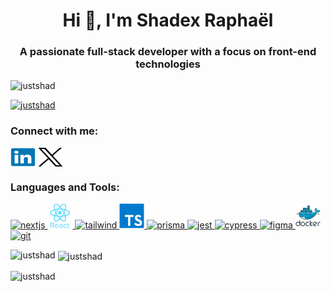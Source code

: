 <h1 align="center">Hi 👋, I'm Shadex Raphaël</h1>
<h3 align="center">A passionate full-stack developer with a focus on front-end technologies</h3>

<p align="left"> <img src="https://komarev.com/ghpvc/?username=justshad&label=Profile%20views&color=0e75b6&style=flat" alt="justshad" /> </p>

<p align="left"> <a href="https://github.com/ryo-ma/github-profile-trophy"><img src="https://github-profile-trophy.vercel.app/?username=justshad" alt="justshad" /></a> </p>

<h3 align="left">Connect with me:</h3>
<p align="left">
<a href="https://linkedin.com/in/link-to-your-linkedin" target="blank"><img align="center" src="https://raw.githubusercontent.com/devicons/devicon/master/icons/linkedin/linkedin-original.svg" alt="link-to-your-linkedin" height="30" width="40" /></a>
<a href="https://twitter.com/your_twitter_handle" target="blank"><img align="center" src="https://raw.githubusercontent.com/devicons/devicon/master/icons/twitter/twitter-original.svg" alt="your_twitter_handle" height="30" width="40" /></a>
</p>

<h3 align="left">Languages and Tools:</h3>
<p align="left">
<a href="https://nextjs.org/" target="_blank" rel="noreferrer"> <img src="https://cdn.worldvectorlogo.com/logos/nextjs-2.svg" alt="nextjs" width="40" height="40"/> </a>
<a href="https://reactjs.org/" target="_blank" rel="noreferrer"> <img src="https://raw.githubusercontent.com/devicons/devicon/master/icons/react/react-original-wordmark.svg" alt="react" width="40" height="40"/> </a>
<a href="https://tailwindcss.com/" target="_blank" rel="noreferrer"> <img src="https://www.vectorlogo.zone/logos/tailwindcss/tailwindcss-icon.svg" alt="tailwind" width="40" height="40"/> </a>
<a href="https://www.typescriptlang.org/" target="_blank" rel="noreferrer"> <img src="https://raw.githubusercontent.com/devicons/devicon/master/icons/typescript/typescript-original.svg" alt="typescript" width="40" height="40"/> </a>
<a href="https://prisma.io/" target="_blank" rel="noreferrer"> <img src="https://img.icons8.com/color/452/prisma.png" alt="prisma" width="40" height="40"/> </a>
<a href="https://jestjs.io" target="_blank" rel="noreferrer"> <img src="https://www.vectorlogo.zone/logos/jestjsio/jestjsio-icon.svg" alt="jest" width="40" height="40"/> </a>
<a href="https://www.cypress.io" target="_blank" rel="noreferrer"> <img src="https://raw.githubusercontent.com/simple-icons/simple-icons/6e46ec1fc23b60c8fd0d2f2ff46db82e16dbd75f/icons/cypress.svg" alt="cypress" width="40" height="40"/> </a>
<a href="https://figma.com/" target="_blank" rel="noreferrer"> <img src="https://www.vectorlogo.zone/logos/figma/figma-icon.svg" alt="figma" width="40" height="40"/> </a>
<a href="https://www.docker.com/" target="_blank" rel="noreferrer"> <img src="https://raw.githubusercontent.com/devicons/devicon/master/icons/docker/docker-original-wordmark.svg" alt="docker" width="40" height="40"/> </a>
<a href="https://git-scm.com/" target="_blank" rel="noreferrer"> <img src="https://www.vectorlogo.zone/logos/git-scm/git-scm-icon.svg" alt="git" width="40" height="40"/> </a>
</p>

<p><img align="left" src="https://github-readme-stats.vercel.app/api/top-langs?username=justshad&show_icons=true&locale=en&layout=compact" alt="justshad" /></p>

<p>&nbsp;<img align="center" src="https://github-readme-stats.vercel.app/api?username=justshad&show_icons=true&locale=en" alt="justshad" /></p>

<p><img align="center" src="https://github-readme-streak-stats.herokuapp.com/?user=justshad&" alt="justshad" /></p>
